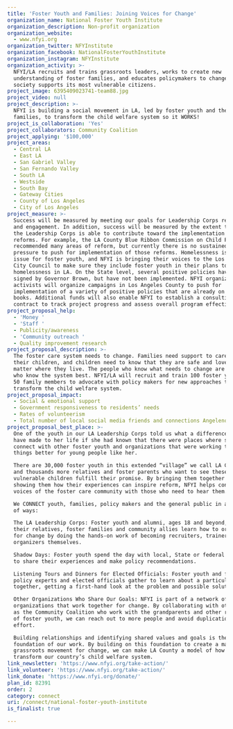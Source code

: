 ```yaml
---
title: 'Foster Youth and Families: Joining Voices for Change'
organization_name: National Foster Youth Institute
organization_description: Non-profit organization
organization_website:
  - www.nfyi.org
organization_twitter: NFYInstitute
organization_facebook: NationalFosterYouthInstitute
organization_instagram: NFYInstitute
organization_activity: >-
  NFYI/LA recruits and trains grassroots leaders, works to create new
  understanding of foster families, and educates policymakers to change how
  society supports its most vulnerable citizens.
project_image: 6395409023741-team88.jpg
project_video: null
project_description: >-
  NFYI is building a social movement in LA, led by foster youth and their
  families, to transform the child welfare system so it WORKS!
project_is_collaboration: 'Yes'
project_collaborators: Community Coalition
project_applying: '$100,000'
project_areas:
  - Central LA
  - East LA
  - San Gabriel Valley
  - San Fernando Valley
  - South LA
  - Westside
  - South Bay
  - Gateway Cities
  - County of Los Angeles
  - City of Los Angeles
project_measure: >-
  Success will be measured by meeting our goals for Leadership Corps recruitment
  and engagement. In addition, success will be measured by the extent to which
  the Leadership Corps is able to contribute toward the implementation of policy
  reforms. For example, the LA County Blue Ribbon Commission on Child Protection
  recommended many areas of reform, but currently there is no sustained outside
  pressure to push for implementation of those reforms. Homelessness is a big
  issue for foster youth, and NFYI is bringing their voices to the Los Angeles
  City Council to make sure they include foster youth in their plans to address
  homelessness in LA. On the State level, several positive policies have been
  signed by Governor Brown, but have not been implemented. NFYI organizers and
  activists will organize campaigns in Los Angeles County to push for
  implementation of a variety of positive policies that are already on the
  books. Additional funds will also enable NFYI to establish a consulting
  contract to track project progress and assess overall program effectiveness.
project_proposal_help:
  - 'Money '
  - 'Staff '
  - Publicity/awareness
  - 'Community outreach '
  - Quality improvement research
project_proposal_description: >-
  The foster care system needs to change. Families need support to care for
  their children, and children need to know that they are safe and loved no
  matter where they live. The people who know what needs to change are the ones
  who know the system best. NFYI/LA will recruit and train 100 foster youth and
  50 family members to advocate with policy makers for new approaches to
  transform the child welfare system.
project_proposal_impact:
  - Social & emotional support
  - Government responsiveness to residents’ needs
  - Rates of volunteerism
  - Total number of local social media friends and connections Angelenos have
project_proposal_best_place: >-
  One of the youth in our LA Leadership Corps told us what a difference it would
  have made to her life if she had known that there were places where she could
  connect with other foster youth and organizations that were working to make
  things better for young people like her. 

  There are 30,000 foster youth in this extended “village” we call LA County,
  and thousands more relatives and foster parents who want to see these
  vulnerable children fulfill their promise. By bringing them together and
  showing them how their experiences can inspire reform, NFYI helps connect the
  voices of the foster care community with those who need to hear them.  

  We CONNECT youth, families, policy makers and the general public in a variety
  of ways:

  The LA Leadership Corps: Foster youth and alumni, ages 18 and beyond, and
  their relatives, foster families and community allies learn how to organize
  for change by doing the hands-on work of becoming recruiters, trainers and
  organizers themselves. 

  Shadow Days: Foster youth spend the day with local, State or federal officials
  to share their experiences and make policy recommendations.

  Listening Tours and Dinners for Elected Officials: Foster youth and families,
  policy experts and elected officials gather to learn about a particular issue
  together, getting a first-hand look at the problem and possible solutions.

  Other Organizations Who Share Our Goals: NFYI is part of a network of
  organizations that work together for change. By collaborating with others such
  as the Community Coalition who work with the grandparents and other relatives
  of foster youth, we can reach out to more people and avoid duplication of
  effort.

  Building relationships and identifying shared values and goals is the
  foundation of our work. By building on this foundation to create a massive
  grassroots movement for change, we can make LA County a model of how to
  transform our country’s child welfare system.
link_newsletter: 'https://www.nfyi.org/take-action/'
link_volunteer: 'https://www.nfyi.org/take-action/'
link_donate: 'https://www.nfyi.org/donate/'
plan_id: 82391
order: 2
category: connect
uri: /connect/national-foster-youth-institute
is_finalist: true

---
```

